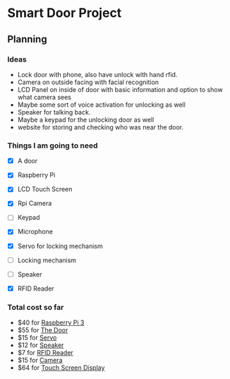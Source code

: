 # Smart Door Project

## Planning

### Ideas

- Lock door with phone, also have unlock with hand rfid.
- Camera on outside facing with facial recognition
- LCD Panel on inside of door with basic information and option to show what camera sees
- Maybe some sort of voice activation for unlocking as well
- Speaker for talking back.
- Maybe a keypad for the unlocking door as well
- website for storing and checking who was near the door.


### Things I am going to need
- [x] A door
- [x] Raspberry Pi
- [x] LCD Touch Screen
- [x] Rpi Camera
- [ ] Keypad
- [x] Microphone
- [x] Servo for locking mechanism
- [ ] Locking mechanism
- [ ] Speaker
- [x] RFID Reader


### Total cost so far
- $40 for [Raspberry Pi 3](https://www.raspberrypi.org/products/raspberry-pi-3-model-b/)
- $55 for [The Door](https://www.lowes.com/pd/ReliaBilt-White-2-Panel-Square-Hollow-Core-Molded-Composite-Slab-Door-Common-32-in-x-80-in-Actual-32-in-x-80-in/1000221811)
- $15 for [Servo](https://www.parallax.com/product/900-00005)
- $12 for [Speaker](https://www.amazon.com/gp/product/B07H3T8SQY/ref=ppx_yo_dt_b_asin_title_o05_s00?ie=UTF8&psc=1)
- $7 for [RFID Reader](https://www.amazon.com/gp/product/B07KGBJ9VG/ref=ppx_yo_dt_b_asin_title_o05_s00?ie=UTF8&psc=1)
- $15 for [Camera](https://www.amazon.com/gp/product/B08C2RX318/ref=ppx_yo_dt_b_asin_title_o05_s00?ie=UTF8&psc=1)
- $64 for [Touch Screen Display](https://www.amazon.com/gp/product/B0153R2A9I/ref=ppx_yo_dt_b_asin_title_o05_s00?ie=UTF8&psc=1)